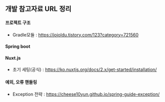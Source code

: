 ## 개발 참고자료 URL 정리

#### 프로젝트 구조
- Gradle모듈 : https://jojoldu.tistory.com/123?category=721560


#### Spring boot 

#### Nuxt.js
- 초기 세팅(공식) : https://ko.nuxtjs.org/docs/2.x/get-started/installation/

#### 예외, 오류 핸들링
- Exception 전략 : https://cheese10yun.github.io/spring-guide-exception/

